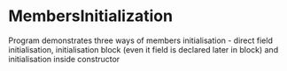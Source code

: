 # MembersInitialization
Program demonstrates three ways of members initialisation - direct field initialisation, initialisation block (even it field is declared later in block) and initialisation inside constructor
